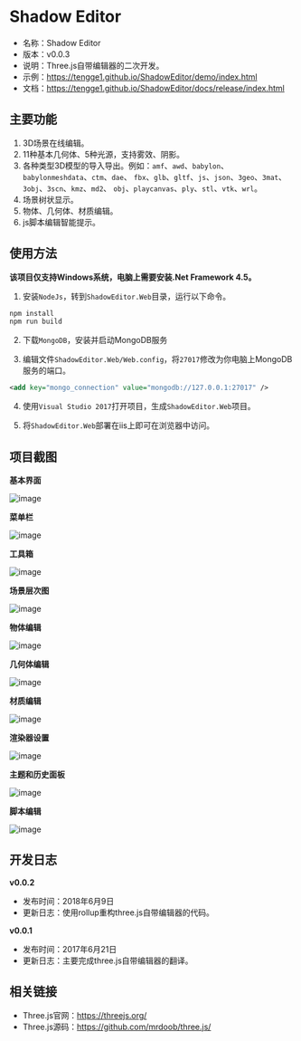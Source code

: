 # Shadow Editor

* 名称：Shadow Editor
* 版本：v0.0.3
* 说明：Three.js自带编辑器的二次开发。
* 示例：https://tengge1.github.io/ShadowEditor/demo/index.html
* 文档：https://tengge1.github.io/ShadowEditor/docs/release/index.html

## 主要功能

1. 3D场景在线编辑。
2. 11种基本几何体、5种光源，支持雾效、阴影。
2. 各种类型3D模型的导入导出。例如：`amf`、`awd`、`babylon`、`babylonmeshdata`、`ctm`、`dae`、
`fbx`、`glb`、`gltf`、`js`、`json`、`3geo`、`3mat`、`3obj`、`3scn`、`kmz`、`md2`、
`obj`、`playcanvas`、`ply`、`stl`、`vtk`、`wrl`。
3. 场景树状显示。
3. 物体、几何体、材质编辑。
4. js脚本编辑智能提示。

## 使用方法

**该项目仅支持Windows系统，电脑上需要安装.Net Framework 4.5。**

1. 安装`NodeJs`，转到`ShadowEditor.Web`目录，运行以下命令。

```bash
npm install
npm run build
```

2. 下载`MongoDB`，安装并启动MongoDB服务

3. 编辑文件`ShadowEditor.Web/Web.config`，将`27017`修改为你电脑上MongoDB服务的端口。

```xml
<add key="mongo_connection" value="mongodb://127.0.0.1:27017" />
```

4. 使用`Visual Studio 2017`打开项目，生成`ShadowEditor.Web`项目。

5. 将`ShadowEditor.Web`部署在iis上即可在浏览器中访问。

## 项目截图

**基本界面**

![image](images/mesh20180729.png)

**菜单栏**

![image](images/menu20180729.png)

**工具箱**

![image](images/toolbar20180729.png)

**场景层次图**

![image](images/scene20180729.png)

**物体编辑**

![image](images/object20180729.png)

**几何体编辑**

![image](images/geometry20180729.png)

**材质编辑**

![image](images/material20180729.png)

**渲染器设置**

![image](images/project20180729.png)

**主题和历史面板**

![image](images/setting20180729.png)

**脚本编辑**

![image](images/script20180729.png)

## 开发日志

**v0.0.2**

* 发布时间：2018年6月9日
* 更新日志：使用rollup重构three.js自带编辑器的代码。

**v0.0.1**

* 发布时间：2017年6月21日  
* 更新日志：主要完成three.js自带编辑器的翻译。


## 相关链接

* Three.js官网：https://threejs.org/
* Three.js源码：https://github.com/mrdoob/three.js/
